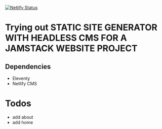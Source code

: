 [![Netlify Status](https://api.netlify.com/api/v1/badges/3ad1e960-1ea9-4c3b-af09-e9d39dde2c6e/deploy-status)](https://app.netlify.com/sites/jblogdemo/deploys)

# Trying out STATIC SITE GENERATOR WITH HEADLESS CMS FOR A JAMSTACK WEBSITE PROJECT

## Dependencies

- Eleventy 
- Netlify CMS 


# Todos

- add about
- add home

